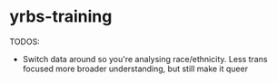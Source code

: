 # yrbs-training

TODOS:
- Switch data around so you're analysing race/ethnicity. Less trans focused more broader understanding, but still make it queer
